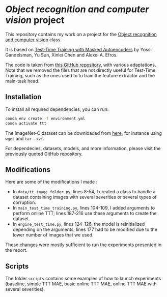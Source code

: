 # _Object recognition and computer vision_ project

This repository contains my work on a project for the [Object recognition and computer vision](https://gulvarol.github.io/teaching/recvis24/) class.

It is based on [Test-Time Training with Masked Autoencoders](https://arxiv.org/abs/2209.07522) by Yossi Gandelsman, Yu Sun, Xinlei Chen and Alexei A. Efros.

The code is taken from [this GitHub repository](https://github.com/yossigandelsman/test_time_training_mae), with various adaptations. Note that we removed the files that are not directly useful for Test-Time Training, such as the ones used to to train the feature extractor and the main-task head.

## Installation

To install all required dependencies, you can run:
```bash
conda env create -f environment.yml
conda activate ttt
```

The ImageNet-C dataset can be downloaded from [here](https://zenodo.org/records/2235448#.Yz9OHezMKFw), for instance using `wget` and `tar -xvf`.

For dependecies, datasets, models, and more information, please visit the previously quoted GitHub repository.

## Modifications

Here are some of the modifications I made :
- In `data/tt_image_folder.py`, lines 8-54, I created a class to handle a dataset containing images with several severities or several types of corruption.
- In `main_test_time_training.py`, lines 104-109, I added arguments to perform online TTT; lines 187-216 use these arguments to create the dataset.
- In `engine_test_time.py`, lines 124-126, the model is reinitialized depending on the arguments; lines 177 had to be modified due to the lower number of images that we used.

These changes were mostly sufficient to run the experiments presented in the report.

## Scripts

The folder `scripts` contains some examples of how to launch experiments (baseline, simple TTT MAE, basic online TTT MAE, online TTT MAE with several severities).
